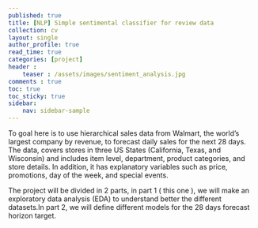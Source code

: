 ```yaml
---
published: true
title: [NLP] Simple sentimental classifier for review data
collection: cv
layout: single
author_profile: true
read_time: true
categories: [project]
header :
    teaser : /assets/images/sentiment_analysis.jpg
comments : true
toc: true
toc_sticky: true
sidebar:
    nav: sidebar-sample
---
```



To goal here is to use hierarchical sales data from Walmart, the world’s largest company by revenue, to forecast daily sales for the next 28 days. 
The data, covers stores in three US States (California, Texas, and Wisconsin) and includes item level, department, product categories, and store details. In addition, it has explanatory variables such as price, promotions, day of the week, and special events. 

The project will be divided in 2 parts, in part 1 ( this one ), we will make an exploratory data analysis (EDA) to understand better the different datasets.In part 2, we will define different models for the 28 days forecast horizon target.